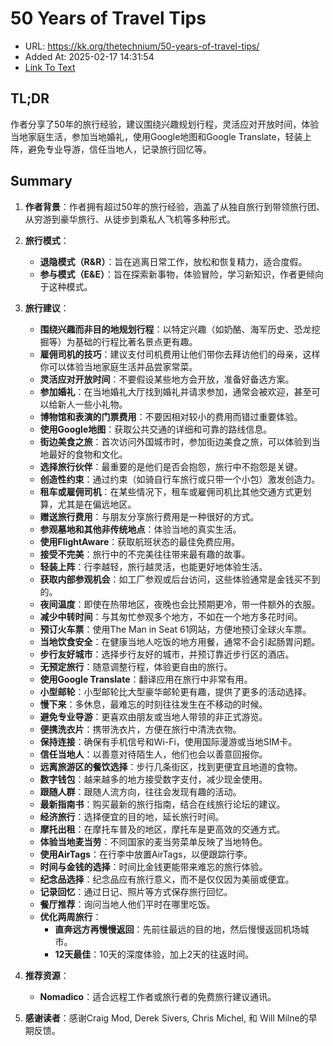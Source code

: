 # 50 Years of Travel Tips
- URL: https://kk.org/thetechnium/50-years-of-travel-tips/
- Added At: 2025-02-17 14:31:54
- [Link To Text](2025-02-17-50-years-of-travel-tips_raw.md)

## TL;DR
作者分享了50年的旅行经验，建议围绕兴趣规划行程，灵活应对开放时间，体验当地家庭生活，参加当地婚礼，使用Google地图和Google Translate，轻装上阵，避免专业导游，信任当地人，记录旅行回忆等。

## Summary
1. **作者背景**：作者拥有超过50年的旅行经验，涵盖了从独自旅行到带领旅行团、从穷游到豪华旅行、从徒步到乘私人飞机等多种形式。

2. **旅行模式**：
   - **退隐模式（R&R）**：旨在逃离日常工作，放松和恢复精力，适合度假。
   - **参与模式（E&E）**：旨在探索新事物，体验冒险，学习新知识，作者更倾向于这种模式。

3. **旅行建议**：
   - **围绕兴趣而非目的地规划行程**：以特定兴趣（如奶酪、海军历史、恐龙挖掘等）为基础的行程比著名景点更有趣。
   - **雇佣司机的技巧**：建议支付司机费用让他们带你去拜访他们的母亲，这样你可以体验当地家庭生活并品尝家常菜。
   - **灵活应对开放时间**：不要假设某些地方会开放，准备好备选方案。
   - **参加婚礼**：在当地婚礼大厅找到婚礼并请求参加，通常会被欢迎，甚至可以给新人一些小礼物。
   - **博物馆和表演的门票费用**：不要因相对较小的费用而错过重要体验。
   - **使用Google地图**：获取公共交通的详细和可靠的路线信息。
   - **街边美食之旅**：首次访问外国城市时，参加街边美食之旅，可以体验到当地最好的食物和文化。
   - **选择旅行伙伴**：最重要的是他们是否会抱怨，旅行中不抱怨是关键。
   - **创造性约束**：通过约束（如骑自行车旅行或只带一个小包）激发创造力。
   - **租车或雇佣司机**：在某些情况下，租车或雇佣司机比其他交通方式更划算，尤其是在偏远地区。
   - **赠送旅行费用**：与朋友分享旅行费用是一种很好的方式。
   - **参观墓地和其他非传统地点**：体验当地的真实生活。
   - **使用FlightAware**：获取航班状态的最佳免费应用。
   - **接受不完美**：旅行中的不完美往往带来最有趣的故事。
   - **轻装上阵**：行李越轻，旅行越灵活，也能更好地体验生活。
   - **获取内部参观机会**：如工厂参观或后台访问，这些体验通常是金钱买不到的。
   - **夜间温度**：即使在热带地区，夜晚也会比预期更冷，带一件额外的衣服。
   - **减少中转时间**：与其匆忙参观多个地方，不如在一个地方多花时间。
   - **预订火车票**：使用The Man in Seat 61网站，方便地预订全球火车票。
   - **当地饮食安全**：在健康当地人吃饭的地方用餐，通常不会引起肠胃问题。
   - **步行友好城市**：选择步行友好的城市，并预订靠近步行区的酒店。
   - **无预定旅行**：随意调整行程，体验更自由的旅行。
   - **使用Google Translate**：翻译应用在旅行中非常有用。
   - **小型邮轮**：小型邮轮比大型豪华邮轮更有趣，提供了更多的活动选择。
   - **慢下来**：多休息，最难忘的时刻往往发生在不移动的时候。
   - **避免专业导游**：更喜欢由朋友或当地人带领的非正式游览。
   - **便携洗衣片**：携带洗衣片，方便在旅行中清洗衣物。
   - **保持连接**：确保有手机信号和Wi-Fi，使用国际漫游或当地SIM卡。
   - **信任当地人**：以善意对待陌生人，他们也会以善意回报你。
   - **远离旅游区的餐饮选择**：步行几条街区，找到更便宜且地道的食物。
   - **数字钱包**：越来越多的地方接受数字支付，减少现金使用。
   - **跟随人群**：跟随人流方向，往往会发现有趣的活动。
   - **最新指南书**：购买最新的旅行指南，结合在线旅行论坛的建议。
   - **经济旅行**：选择便宜的目的地，延长旅行时间。
   - **摩托出租**：在摩托车普及的地区，摩托车是更高效的交通方式。
   - **体验当地麦当劳**：不同国家的麦当劳菜单反映了当地特色。
   - **使用AirTags**：在行李中放置AirTags，以便跟踪行李。
   - **时间与金钱的选择**：时间比金钱更能带来难忘的旅行体验。
   - **纪念品选择**：纪念品应有旅行意义，而不是仅仅因为美丽或便宜。
   - **记录回忆**：通过日记、照片等方式保存旅行回忆。
   - **餐厅推荐**：询问当地人他们平时在哪里吃饭。
   - **优化两周旅行**：
     - **直奔远方再慢慢返回**：先前往最远的目的地，然后慢慢返回机场城市。
     - **12天最佳**：10天的深度体验，加上2天的往返时间。

4. **推荐资源**：
   - **Nomadico**：适合远程工作者或旅行者的免费旅行建议通讯。

5. **感谢读者**：感谢Craig Mod, Derek Sivers, Chris Michel, 和 Will Milne的早期反馈。
